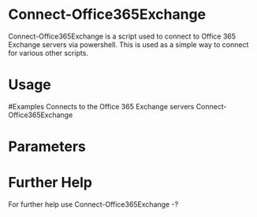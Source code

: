 # Connect-Office365Exchange

Connect-Office365Exchange is a script used to connect to Office 365 Exchange servers via powershell. This is used as a simple way to connect for various other scripts.

# Usage
#Examples
Connects to the Office 365 Exchange servers
Connect-Office365Exchange

# Parameters

# Further Help
For further help use Connect-Office365Exchange -?
